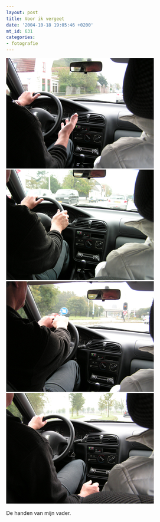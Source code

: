 ```yaml
---
layout: post
title: Voor ik vergeet
date: '2004-10-18 19:05:46 +0200'
mt_id: 631
categories:
- fotografie
---
```

<img src="/images/handen1.jpg" width="400" height="300" />

<img src="/images/handen2.jpg" width="400" height="300" />

<img src="/images/handen3.jpg" width="400" height="300" />

<img src="/images/handen4.jpg" width="400" height="300" />

De handen van mijn vader.
